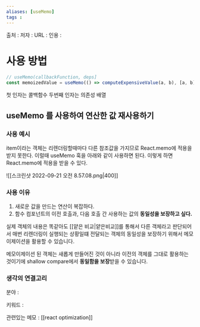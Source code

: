 ```yaml
---
aliases: [useMemo]
tags : 
---
```


출처 :
저자 :
URL : 
인용 : 
# 사용 방법 
```js
// useMemo(callbackFunction, deps] 
const memoizedValue = useMemo(() => computeExpensiveValue(a, b), [a, b]);
```

첫 인자는 콜백함수 두번째 인자는 의존성 배열 

## useMemo 를 사용하여 연산한 값 재사용하기


### 사용 예시
item이라는 객체는 리렌더링할때마다 다른 참조값을 가지므로 React.memo에 적용을 받지 못한다. 이럴때 useMemo 훅을 아래와 같이 사용하면 된다. 이렇게 하면 React.memo에 적용을 받을 수 있다. 

![[스크린샷 2022-09-21 오전 8.57.08.png|400]]

### 사용 이유
1.  새로운 값을 만드는 연산이 복잡하다.
2.  함수 컴포넌트의 이전 호출과, 다음 호출 간 사용하는 값의 **동일성을 보장하고 싶다.**


실제 객체의 내용은 똑같아도 [[얕은 비교|얕은비교]]를 통해서 다른 객체라고 판단되어서 매번 리렌더링이 실행되는 상황일떄  전달되는 객체의 동일성을 보장하기 위해서 메모이제이션을 활용할 수 있습니다.

메모이제이션 된 객체는 새롭게 만들어진 것이 아니라 이전의 객체를 그대로 활용하는 것이기에 shallow compare에서 **동일함을 보장**받을 수 있습니다.


### 생각의 연결고리
분야 :

키워드 :

관련있는 메모 : [[react optimization]]
